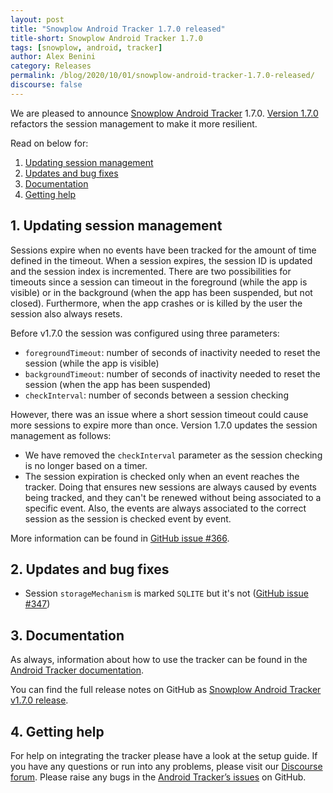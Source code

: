 ```yaml
---
layout: post
title: "Snowplow Android Tracker 1.7.0 released"
title-short: Snowplow Android Tracker 1.7.0
tags: [snowplow, android, tracker]
author: Alex Benini
category: Releases
permalink: /blog/2020/10/01/snowplow-android-tracker-1.7.0-released/
discourse: false
---
```


We are pleased to announce [Snowplow Android Tracker](https://github.com/snowplow/snowplow-android-tracker) 1.7.0. [Version 1.7.0]((https://github.com/snowplow/snowplow-android-tracker/releases/tag/1.7.0)) refactors the session management to make it more resilient.

Read on below for:

1. [Updating session management](#session-management)
2. [Updates and bug fixes](#updates)
3. [Documentation](#documentation)
4. [Getting help](#help)

<!--more-->

<h2 id="session-management">1. Updating session management</h2>

Sessions expire when no events have been tracked for the amount of time defined in the timeout. When a session expires, the session ID is updated and the session index is incremented. There are two possibilities for timeouts since a session can timeout in the foreground (while the app is visible) or in the background (when the app has been suspended, but not closed). Furthermore, when the app crashes or is killed by the user the session also always resets.

Before v1.7.0 the session was configured using three parameters:

* `foregroundTimeout`: number of seconds of inactivity needed to reset the session (while the app is visible)
* `backgroundTimeout`: number of seconds of inactivity needed to reset the session (when the app has been suspended)
* `checkInterval`: number of seconds between a session checking

However, there was an issue where a short session timeout could cause more sessions to expire more than once. Version 1.7.0 updates the session management as follows:

* We have removed the `checkInterval` parameter as the session checking is no longer based on a timer.
* The session expiration is checked only when an event reaches the tracker. Doing that ensures new sessions are always caused by events being tracked, and they can't be renewed without being associated to a specific event. Also, the events are always associated to the correct session as the session is checked event by event.

More information can be found in [GitHub issue #366](https://github.com/snowplow/snowplow-android-tracker/issues/366).


<h2 id="updates">2. Updates and bug fixes</h2>

* Session `storageMechanism` is marked `SQLITE` but it's not ([GitHub issue #347](https://github.com/snowplow/snowplow-android-tracker/issues/347))


<h2 id="documentation">3. Documentation</h2>

As always, information about how to use the tracker can be found in the [Android Tracker documentation](https://docs.snowplowanalytics.com/docs/collecting-data/collecting-from-own-applications/android-tracker/android-1-7-0/).

You can find the full release notes on GitHub as [Snowplow Android Tracker v1.7.0 release](https://github.com/snowplow/snowplow-android-tracker/releases/tag/1.7.0).


<h2 id="help">4. Getting help</h2>

For help on integrating the tracker please have a look at the setup guide. If you have any questions or run into any problems, please visit our [Discourse forum](https://discourse.snowplowanalytics.com/). Please raise any bugs in the [Android Tracker’s issues](https://github.com/snowplow/snowplow-android-tracker/issues) on GitHub.
